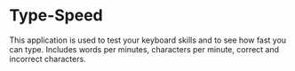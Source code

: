 # Type-Speed
This application is used to test your keyboard skills and to see how fast you can type. Includes words per minutes, characters per minute, correct and incorrect characters.
